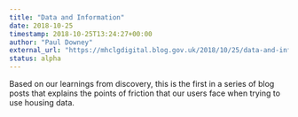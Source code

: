 ```yaml
---
title: "Data and Information"
date: 2018-10-25
timestamp: 2018-10-25T13:24:27+00:00
author: "Paul Downey"
external_url: "https://mhclgdigital.blog.gov.uk/2018/10/25/data-and-information/"
status: alpha
---
```


Based on our learnings from discovery, this is the first in a series of blog posts that explains the points of friction that our users face when trying to use housing data.